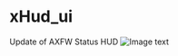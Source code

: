 # xHud_ui
Update of AXFW Status HUD
![Image text](https://raw.githubusercontent.com/lessxavi/xHud_ui/main/hud1.png)
